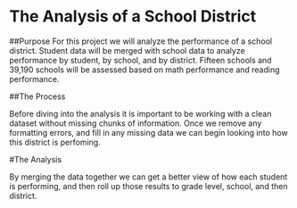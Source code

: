 # The Analysis of a School District

##Purpose
For this project we will analyze the performance of a school district. Student data will be merged with school data to analyze performance by student, by school, and by district. Fifteen schools and 39,190 schools will be assessed based on math performance and reading performance.

##The Process

Before diving into the analysis it is important to be working with a clean dataset without missing chunks of information. Once we remove any formatting errors, and fill in any missing data we can begin looking into how this district is perfoming.

#The Analysis

By merging the data together we can get a better view of how each student is performing, and then roll up those results to grade level, school, and then district.


